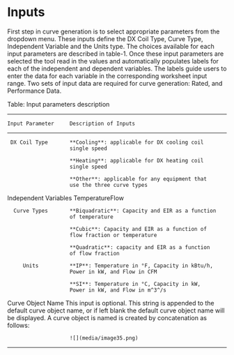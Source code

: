 # Inputs

First step in curve generation is to select appropriate parameters from the dropdown menu.  These inputs define the DX Coil Type, Curve Type, Independent Variable and the Units type. The choices available for each input parameters are described in table-1. Once these input parameters are selected the tool read in the values and automatically populates labels for each of the independent and dependent variables. The labels guide users to enter the data for each variable in the corresponding worksheet input range.   Two sets of input data are required for curve generation: Rated, and Performance Data.

Table: Input parameters description

------------------------------------------------------------------------
    Input Parameter     Description of Inputs
----------------------- ------------------------------------------------
     DX Coil Type       **Cooling**: applicable for DX cooling coil
                        single speed

                        **Heating**: applicable for DX heating coil
                        single speed

                        **Other**: applicable for any equipment that
                        use the three curve types

 Independent Variables  TemperatureFlow

      Curve Types       **Biquadratic**: Capacity and EIR as a function
                        of temperature

                        **Cubic**: Capacity and EIR as a function of
                        flow fraction or temperature

                        **Quadratic**: capacity and EIR as a function
                        of flow fraction

         Units          **IP**: Temperature in °F, Capacity in kBtu/h,
                        Power in kW, and Flow in CFM

                        **SI**: Temperature in °C, Capacity in kW,
                        Power in kW, and Flow in m^3^/s

   Curve Object Name    This input is optional. This string is appended
                        to the default curve object name, or if left
                        blank the default curve object name will be
                        displayed. A curve object is named is created
                        by concatenation as follows:

                        ![](media/image35.png)
------------------------------------------------------------------------
